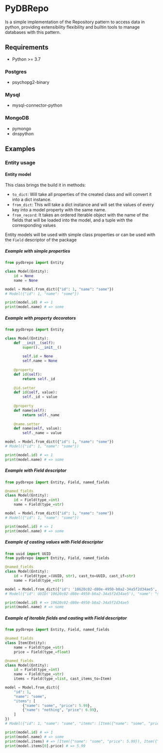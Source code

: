 # PyDBRepo

Is a simple implementation of the Repository pattern to access data in python, providing extensibility flexibility
and builtin tools to manage databases with this pattern.

## Requirements

- Python >= 3.7

### Postgres

- psychopg2-binary

### Mysql

- mysql-connector-python

### MongoDB

- pymongo
- dnspython


## Examples

### Entity usage

#### Entity model

This class brings the build it in methods: 

- `to_dict`: Will take all properties of the created class and will convert it into a dict instance.
- `from_dict`: This will take a dict instance and will set the values of every key into a model property with
  the same name.
- `from_record`: It takes an ordered Iterable object with the name of the fields that will be loaded into the model,
  and a tuple with the corresponding values

Entity models will be used with simple class properties or can be used with the `Field` descriptor of the package

##### Example with simple properties

```python
from pydbrepo import Entity

class Model(Entity):
    id = None
    name = None

model = Model.from_dict({"id": 1, "name": "some"})
# Model({"id": 1, "name": "some"})

print(model.id) # => 1
print(model.name) # => some
```

##### Example with property decorators

```python
from pydbrepo import Entity

class Model(Entity):
    def __init__(self):
        super().__init__()
        
        self.id = None
        self.name = None
        
    @property
    def id(self):
        return self._id
    
    @id.setter
    def id(self, value):
        self._id = value
        
    @property
    def name(self):
        return self._name
    
    @name.setter
    def name(self, value):
        self._name = value

model = Model.from_dict({"id": 1, "name": "some"})
# Model({"id": 1, "name": "some"})

print(model.id) # => 1
print(model.name) # => some
```

##### Example with Field descriptor

```python
from pydbrepo import Entity, Field, named_fields

@named_fields
class Model(Entity):
    id = Field(type_=int)
    name = Field(type_=str)

model = Model.from_dict({"id": 1, "name": "some"})
# Model({"id": 1, "name": "some"})

print(model.id) # => 1
print(model.name) # => some
```

##### Example of casting values with Field descriptor

```python
from uuid import UUID
from pydbrepo import Entity, Field, named_fields

@named_fields
class Model(Entity):
    id = Field(type_=(UUID, str), cast_to=UUID, cast_if=str)
    name = Field(type_=str)

model = Model.from_dict({"id": '10620c02-d80e-4950-b0a2-34a5f2d34ae5', "name": "some"})
# Model({"id": UUID('10620c02-d80e-4950-b0a2-34a5f2d34ae5'), "name": "some"})

print(model.id) # => 10620c02-d80e-4950-b0a2-34a5f2d34ae5
print(model.name) # => some
```

##### Example of iterable fields and casting with Field descriptor

```python
from pydbrepo import Entity, Field, named_fields

@named_fields
class Item(Entity):
    name = Field(type_=str)
    price = Field(type_=float)

@named_fields
class Model(Entity):
    id = Field(type_=int)
    name = Field(type_=str)
    items = Field(type_=list, cast_items_to=Item)

model = Model.from_dict({
    "id": 1, 
    "name": "some", 
    "items": [
        {"name": "some", "price": 5.99},
        {"name": "nothing", "price": 6.99},
    ]
})
# Model({"id": 1, "name": "some", "items": [Item({"name": "some", "price": 5.99}), Item({"name": "nothing", "price": 6.99})]})

print(model.id) # => 1
print(model.name) # => some
print(model.items) # => [Item({"name": "some", "price": 5.99}), Item({"name": "nothing", "price": 6.99})]
print(model.items[0].price) # => 5.99
```
